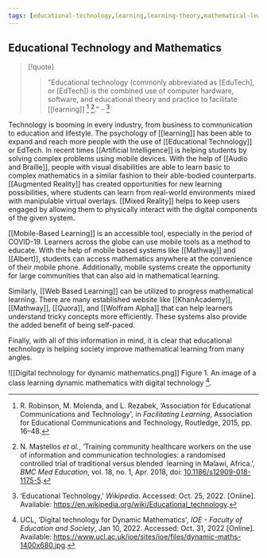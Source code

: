 ```yaml
---
tags: [educational-technology,learning,learning-theory,mathematical-learning]
---
```


## Educational Technology and Mathematics

> [!quote] 
> > "Educational technology (commonly abbreviated as \[EduTech\], or \[EdTech\]) is the combined use of computer hardware, software, and educational theory and practice to facilitate [[learning]]  [^1] [^2]."  - [^3]

Technology is booming in every industry, from business to communication to education and lifestyle. The psychology of [[learning]] has been able to expand and reach more people with the use of [[Educational Technology]] or EdTech. In recent times [[Artificial Intelligence]] is helping students by solving complex problems using mobile devices. With the help of [[Audio and Braille]], people with visual disabilities are able to learn basic to complex mathematics in a similar fashion to their able-bodied counterparts. [[Augmented Reality]] has created opportunities for new learning possibilities, where students can learn from real-world environments mixed with manipulable virtual overlays. [[Mixed Reality]] helps to keep users engaged by allowing them to physically interact with the digital components of the given system.

[[Mobile-Based Learning]] is an accessible tool, especially in the period of COVID-19. Learners across the globe can use mobile tools as a method to educate. With the help of mobile based systems like [[Mathway]] and [[Albert]], students can access mathematics anywhere at the convenience of their mobile phone. Additionally, mobile systems create the opportunity for large communities that can also aid in mathematical learning.

Similarly, [[Web Based Learning]] can be utilized to progress mathematical learning. There are many established website like [[KhanAcademy]], [[Mathway]], [[Quora]], and [[Wolfram Alpha]] that can help learners understand tricky concepts more efficiently. These systems also provide the added benefit of being self-paced.  

Finally, with all of this information in mind, it is clear that educational technology is helping society improve mathematical learning from many angles.

![[Digital technology for dynamic mathematics.png]]
Figure 1. An image of a class learning dynamic mathematics with digital technology [^4].

[^1]: R. Robinson, M. Molenda, and L. Rezabek, ‘Association for Educational Communications and Technology', in _Facilitating Learning_, Association for Educational Communications and Technology, Routledge, 2015, pp. 16–48.
[^2]: N. Mastellos _et al._, ‘Training community healthcare workers on the use of information and communication technologies: a randomised controlled trial of traditional versus blended  learning in Malawi, Africa.’, _BMC Med Education_, vol. 18, no. 1, Apr. 2018, doi: [10.1186/s12909-018-1175-5](https://doi.org/10.1186/s12909-018-1175-5).
[^3]: ‘Educational Technology,' _Wikipedia_. Accessed: Oct. 25, 2022. [Online]. Available: https://en.wikipedia.org/wiki/Educational_technology.
[^4]: UCL, ‘Digital technology for Dynamic Mathematics', _IOE - Faculty of Education and Society_, Jan 10, 2022. Accessed: Oct. 31, 2022 [Online]. Available: https://www.ucl.ac.uk/ioe/sites/ioe/files/dynamic-maths-1400x680.jpg.